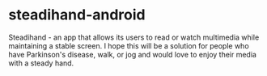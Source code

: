 # steadihand-android
Steadihand - an app that allows its users to read or watch multimedia while maintaining a stable screen. I hope this will be a solution for people who have Parkinson's disease, walk, or jog and would love to enjoy their media with a steady hand.

